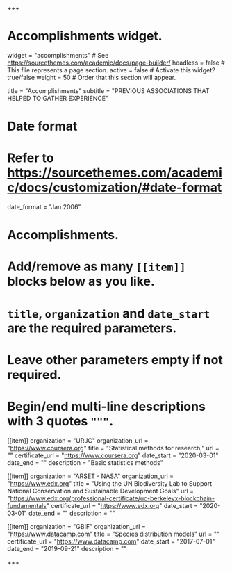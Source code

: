 +++
# Accomplishments widget.
widget = "accomplishments"  # See https://sourcethemes.com/academic/docs/page-builder/
headless = false  # This file represents a page section.
active = false  # Activate this widget? true/false
weight = 50  # Order that this section will appear.

title = "Accomplish&shy;ments"
subtitle = "PREVIOUS ASSOCIATIONS THAT HELPED TO GATHER EXPERIENCE"

# Date format
#   Refer to https://sourcethemes.com/academic/docs/customization/#date-format
date_format = "Jan 2006"

# Accomplishments.
#   Add/remove as many `[[item]]` blocks below as you like.
#   `title`, `organization` and `date_start` are the required parameters.
#   Leave other parameters empty if not required.
#   Begin/end multi-line descriptions with 3 quotes `"""`.

[[item]]
  organization = "URJC"
  organization_url = "https://www.coursera.org"
  title = "Statistical methods for research,"
  url = ""
  certificate_url = "https://www.coursera.org"
  date_start = "2020-03-01"
  date_end = ""
  description = "Basic statistics methods"

[[item]]
  organization = "ARSET - NASA"
  organization_url = "https://www.edx.org"
  title = "Using the UN Biodiversity Lab to Support National Conservation and Sustainable Development Goals"
  url = "https://www.edx.org/professional-certificate/uc-berkeleyx-blockchain-fundamentals"
  certificate_url = "https://www.edx.org"
  date_start = "2020-03-01"
  date_end = ""
  description = ""
  
[[item]]
  organization = "GBIF"
  organization_url = "https://www.datacamp.com"
  title = "Species distribution models"
  url = ""
  certificate_url = "https://www.datacamp.com"
  date_start = "2017-07-01"
  date_end = "2019-09-21"
  description = ""
  

+++
